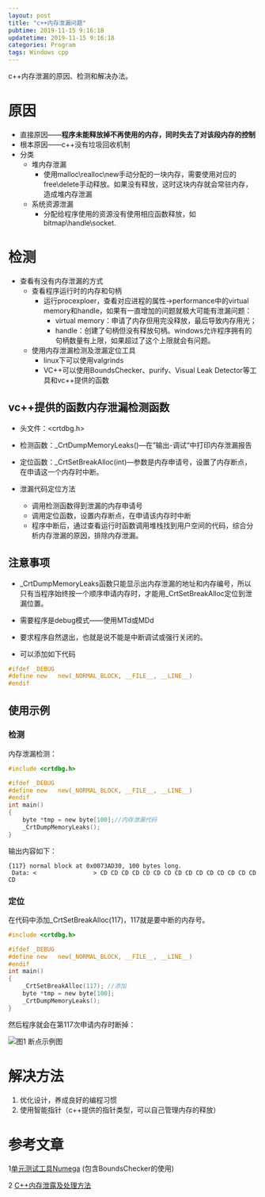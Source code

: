 ```yaml
---
layout: post
title: "c++内存泄漏问题"
pubtime: 2019-11-15 9:16:18
updatetime: 2019-11-15 9:16:18
categories: Program
tags: Windows cpp
---
```


c++内存泄漏的原因、检测和解决办法。

# 原因

* 直接原因——**程序未能释放掉不再使用的内存，同时失去了对该段内存的控制**
* 根本原因——c++没有垃圾回收机制
* 分类
  * 堆内存泄漏
    - 使用malloc\realloc\new手动分配的一块内存，需要使用对应的free\delete手动释放。如果没有释放，这时这块内存就会常驻内存，造成堆内存泄漏
  * 系统资源泄漏
    - 分配给程序使用的资源没有使用相应函数释放，如bitmap\handle\socket.

# 检测

* 查看有没有内存泄漏的方式
  * 查看程序运行时的内存和句柄
    * 运行procexploer，查看对应进程的属性->performance中的virtual memory和handle，如果有一直增加的问题就极大可能有泄漏问题：
      - virtual memory：申请了内存但用完没释放，最后导致内存用光；
      - handle：创建了句柄但没有释放句柄。windows允许程序拥有的句柄数量有上限，如果超过了这个上限就会有问题。
  * 使用内存泄漏检测及泄漏定位工具
    * linux下可以使用valgrinds
    * VC++可以使用BoundsChecker、purify、Visual Leak Detector等工具和vc++提供的函数

## vc++提供的函数内存泄漏检测函数

* 头文件：<crtdbg.h>  

* 检测函数：_CrtDumpMemoryLeaks()—在”输出-调试“中打印内存泄漏报告

* 定位函数：_CrtSetBreakAlloc(int)—参数是内存申请号，设置了内存断点，在申请这一个内存时中断。

* 泄漏代码定位方法
  * 调用检测函数得到泄漏的内存申请号
  * 调用定位函数，设置内存断点，在申请该内存时中断
  * 程序中断后，通过查看运行时函数调用堆栈找到用户空间的代码，综合分析内存泄漏的原因，排除内存泄漏。

## 注意事项

* _CrtDumpMemoryLeaks函数只能显示出内存泄漏的地址和内存编号，所以只有当程序始终按一个顺序申请内存时，才能用\_CrtSetBreakAlloc定位到泄漏位置。
* 需要程序是debug模式——使用MTd或MDd
* 要求程序自然退出，也就是说不能是中断调试或强行关闭的。

* 可以添加如下代码

```c
#ifdef _DEBUG
#define new   new(_NORMAL_BLOCK, __FILE__, __LINE__)
#endif
```

## 使用示例

### 检测

内存泄漏检测：

```c
#include <crtdbg.h>  

#ifdef _DEBUG
#define new   new(_NORMAL_BLOCK, __FILE__, __LINE__)
#endif
int main()
{
	byte *tmp = new byte[100];//内存泄漏代码
	_CrtDumpMemoryLeaks();
}
```

输出内容如下：

```
{117} normal block at 0x0073AD30, 100 bytes long.
 Data: <                > CD CD CD CD CD CD CD CD CD CD CD CD CD CD CD CD 
```

### 定位

在代码中添加_CrtSetBreakAlloc(117)，117就是要中断的内存号。

```c
#include <crtdbg.h>  

#ifdef _DEBUG
#define new   new(_NORMAL_BLOCK, __FILE__, __LINE__)
#endif
int main()
{
	_CrtSetBreakAlloc(117); //添加
	byte *tmp = new byte[100];
	_CrtDumpMemoryLeaks();
}
```

然后程序就会在第117次申请内存时断掉：

![图1 断点示例图](https://chrishuppor.github.io/image/Snipaste_2019-11-14_15-31-59.png)

# 解决方法

1. 优化设计，养成良好的编程习惯
2. 使用智能指针（c++提供的指针类型，可以自己管理内存的释放）

# 参考文章

1[单元测试工具Numega](http://www.cnitblog.com/qiuyangzh/archive/2005/07/14/975.html) (包含BoundsChecker的使用)

2 [C++内存泄露及处理方法](https://blog.csdn.net/guoxiaoqian8028/article/details/18324131?depth_1-utm_source=distribute.pc_relevant.none-task&utm_source=distribute.pc_relevant.none-task)
